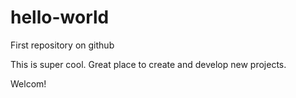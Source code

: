 # hello-world
First repository on github

This is super cool. Great place to create and develop new projects.

Welcom!
